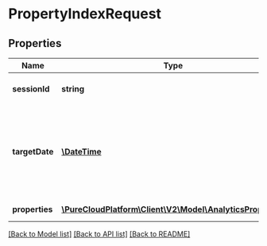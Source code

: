 # PropertyIndexRequest

## Properties
Name | Type | Description | Notes
------------ | ------------- | ------------- | -------------
**sessionId** | **string** | Attach properties to a segment in the indicated session | 
**targetDate** | [**\DateTime**](\DateTime.md) | Attach properties to a segment covering a specific point in time. Date time is represented as an ISO-8601 string. For example: yyyy-MM-ddTHH:mm:ss.SSSZ | 
**properties** | [**\PureCloudPlatform\Client\V2\Model\AnalyticsProperty[]**](AnalyticsProperty.md) | The list of properties to index | 

[[Back to Model list]](../README.md#documentation-for-models) [[Back to API list]](../README.md#documentation-for-api-endpoints) [[Back to README]](../README.md)


